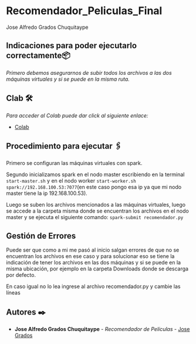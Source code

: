 # Recomendador_Peliculas_Final
Jose Alfredo Grados Chuquitaype
## Indicaciones para poder ejecutarlo correctamente📦

_Primero debemos asegurarnos de subir todos los archivos a las dos máquinas virtuales y si se puede en la misma ruta._

## Clab 🛠️

_Para acceder al Colab puede dar click al siguiente enlace:_

* [Colab](https://colab.research.google.com/drive/115FMVkoSl0Ufjk5E44Dxku9y37pz6Rv3?usp=sharing)

## Procedimiento para ejecutar 🖇️

Primero se configuran las máquinas virtuales con spark.

Segundo inicializamos spark en el nodo master escribiendo en la terminal `start-master.sh` y en el nodo worker `start-worker.sh spark://192.168.100.53:7077`(en este caso pongo esa ip ya que mi nodo master tiene la ip 192.168.100.53).

Luego se suben los archivos mencionados a las máquinas virtuales, luego se accede a la carpeta misma donde se encuentran los archivos en el nodo master y se ejecuta el siguiente comando: `spark-submit recomendador.py`

## Gestión de Errores 

Puede ser que como a mi me pasó al inicio salgan errores de que no se encuentran los archivos en ese caso y para solucionar eso se tiene la indicación de tener los archivos en las dos máquinas y si se puede en la misma ubicación, por ejemplo en la carpeta Downloads donde se descarga por defecto.

En caso igual no lo lea ingrese al archivo recomendador.py y cambie las líneas

## Autores ✒️

* **Jose Alfredo Grados Chuquitaype** - *Recomendador de Películas* - [Jose Grados](#jose-grados)
